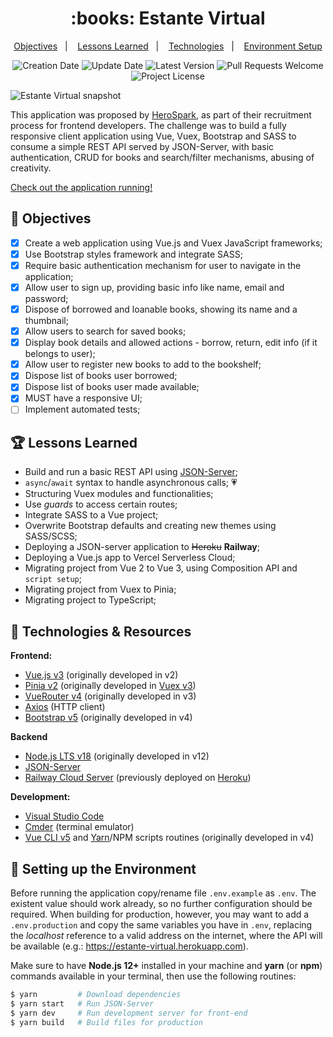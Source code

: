 <h1 align="center">
  :books: Estante Virtual
</h1>

<p align="center">
  <a href="#pencil-objectives">Objectives</a>&nbsp;&nbsp;&nbsp;|&nbsp;&nbsp;&nbsp;
  <a href="#trophy-lessons-learned">Lessons Learned</a>&nbsp;&nbsp;&nbsp;|&nbsp;&nbsp;&nbsp;
  <a href="#rocket-technologies--resources">Technologies</a>&nbsp;&nbsp;&nbsp;|&nbsp;&nbsp;&nbsp;
  <a href="#hammer-setting-up-the-environment">Environment Setup</a>
</p>

<p align="center">
  <img src="https://img.shields.io/static/v1?labelColor=000000&color=d8621e&label=created%20at&message=Aug%202019" alt="Creation Date" />

  <img src="https://img.shields.io/github/last-commit/juliolmuller/estante-virtual?label=updated%20at&labelColor=000000&color=d8621e" alt="Update Date" />

  <img src="https://img.shields.io/github/v/tag/juliolmuller/estante-virtual?label=latest%20version&labelColor=000000&color=d8621e" alt="Latest Version" />

  <img src="https://img.shields.io/static/v1?labelColor=000000&color=d8621e&label=PRs&message=welcome" alt="Pull Requests Welcome" />

  <img src="https://img.shields.io/github/license/juliolmuller/estante-virtual?labelColor=000000&color=d8621e" alt="Project License" />
</p>

![Estante Virtual snapshot](https://user-images.githubusercontent.com/44725817/212589260-eed61b60-dda6-47e5-b986-b86173b7bda5.png)

This application was proposed by [HeroSpark](https://herospark.com/), as part of their recruitment process for frontend developers. The challenge was to build a fully responsive client application using Vue, Vuex, Bootstrap and SASS to consume a simple REST API served by JSON-Server, with basic authentication, CRUD for books and search/filter mechanisms, abusing of creativity.

[Check out the application running!](https://estantevirtual.vercel.app/)

## :pencil: Objectives

- [x] Create a web application using Vue.js and Vuex JavaScript frameworks;
- [x] Use Bootstrap styles framework and integrate SASS;
- [x] Require basic authentication mechanism for user to navigate in the application;
- [x] Allow user to sign up, providing basic info like name, email and password;
- [x] Dispose of borrowed and loanable books, showing its name and a thumbnail;
- [x] Allow users to search for saved books;
- [x] Display book details and allowed actions - borrow, return, edit info (if it belongs to user);
- [x] Allow user to register new books to add to the bookshelf;
- [x] Dispose list of books user borrowed;
- [x] Dispose list of books user made available;
- [x] MUST have a responsive UI;
- [ ] Implement automated tests;

## :trophy: Lessons Learned

- Build and run a basic REST API using [JSON-Server](https://github.com/typicode/json-server);
- `async`/`await` syntax to handle asynchronous calls; :heartpulse:
- Structuring Vuex modules and functionalities;
- Use *guards* to access certain routes;
- Integrate SASS to a Vue project;
- Overwrite Bootstrap defaults and creating new themes using SASS/SCSS;
- Deploying a JSON-server application to ~~Heroku~~ **Railway**;
- Deploying a Vue.js app to Vercel Serverless Cloud;
- Migrating project from Vue 2 to Vue 3, using Composition API and `script setup`;
- Migrating project from Vuex to Pinia;
- Migrating project to TypeScript;

## :rocket: Technologies & Resources

**Frontend:**
- [Vue.js v3](https://vuejs.org) (originally developed in v2)
- [Pinia v2](https://pinia.vuejs.org/) (originally developed in [Vuex v3](https://vuex.vuejs.org/))
- [VueRouter v4](https://router.vuejs.org/) (originally developed in v3)
- [Axios](https://github.com/axios/axios) (HTTP client)
- [Bootstrap v5](https://getbootstrap.com/) (originally developed in v4)

**Backend**
- [Node.js LTS v18](https://nodejs.org/en/) (originally developed in v12)
- [JSON-Server](https://github.com/typicode/json-server)
- [Railway Cloud Server](https://railway.app/) (previously deployed on [Heroku](https://heroku.com/))

**Development:**
- [Visual Studio Code](https://code.visualstudio.com/)
- [Cmder](https://cmder.net/) (terminal emulator)
- [Vue CLI v5](https://cli.vuejs.org/) and [Yarn](https://yarnpkg.com/)/NPM scripts routines (originally developed in v4)

## :hammer: Setting up the Environment

Before running the application copy/rename file `.env.example` as `.env`. The existent value should work already, so no further configuration should be required. When building for production, however, you may want to add a `.env.production` and copy the same variables you have in `.env`, replacing the *localhost* reference to a valid address on the internet, where the API will be available (e.g.: https://estante-virtual.herokuapp.com).

Make sure to have **Node.js 12+** installed in your machine and **yarn** (or **npm**) commands available in your terminal, then use the following routines:

```bash
$ yarn         # Download dependencies
$ yarn start   # Run JSON-Server
$ yarn dev     # Run development server for front-end
$ yarn build   # Build files for production
```
